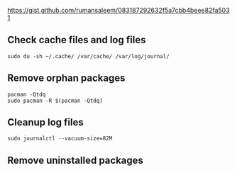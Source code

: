 https://gist.github.com/rumansaleem/083187292632f5a7cbb4beee82fa5031  

## Check cache files and log files
`sudo du -sh ~/.cache/ /var/cache/ /var/log/journal/`

## Remove orphan packages
```
pacman -Qtdq
sudo pacman -R $(pacman -Qtdq)
```

## Cleanup log files
`sudo journalctl --vacuum-size=82M`

## Remove uninstalled packages
